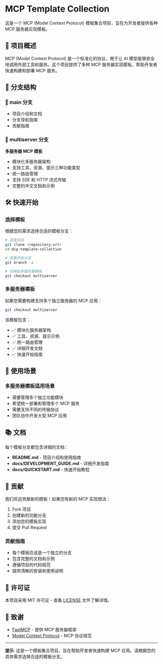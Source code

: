 # MCP Template Collection

这是一个 MCP (Model Context Protocol) 模板集合项目，旨在为开发者提供各种 MCP 服务器实现模板。

## 🚀 项目概述

MCP (Model Context Protocol) 是一个标准化的协议，用于让 AI 模型能够安全地调用外部工具和服务。这个项目提供了多种 MCP 服务器实现模板，帮助开发者快速构建和部署 MCP 服务。

## 📁 分支结构

### 🌿 main 分支
- 项目介绍和文档
- 分支导航指南
- 贡献指南

### 🔧 multiserver 分支
**多服务器 MCP 模板**
- 模块化多服务器架构
- 支持工具、资源、提示三种功能类型
- 统一路由管理
- 支持 SSE 和 HTTP 流式传输
- 完整的中文文档和示例

## 🛠️ 快速开始

### 选择模板

根据您的需求选择合适的模板分支：

```bash
# 克隆项目
git clone <repository-url>
cd mcp-template-collection

# 查看所有分支
git branch -a

# 切换到多服务器模板
git checkout multiserver
```

### 多服务器模板

如果您需要构建支持多个独立服务器的 MCP 应用：

```bash
git checkout multiserver
```

该模板包含：
- ✅ 模块化服务器架构
- ✅ 工具、资源、提示示例
- ✅ 统一路由管理
- ✅ 详细开发文档
- ✅ 快速开始指南

## 🎯 使用场景

### 多服务器模板适用场景
- 需要管理多个独立功能模块
- 希望统一部署和管理多个 MCP 服务
- 需要支持不同的传输协议
- 团队协作开发大型 MCP 应用

## 📚 文档

每个模板分支都包含详细的文档：

- **README.md** - 项目介绍和使用指南
- **docs/DEVELOPMENT_GUIDE.md** - 详细开发指南
- **docs/QUICKSTART.md** - 快速开始教程

## 🤝 贡献

我们欢迎贡献新的模板！如果您有新的 MCP 实现想法：

1. Fork 项目
2. 创建新的功能分支
3. 添加您的模板实现
4. 提交 Pull Request

### 贡献指南

- 每个模板应该是一个独立的分支
- 包含完整的文档和示例
- 遵循项目的代码规范
- 提供清晰的安装和使用说明

## 📄 许可证

本项目采用 MIT 许可证 - 查看 [LICENSE](LICENSE) 文件了解详情。

## 🙏 致谢

- [FastMCP](https://github.com/fastmcp/fastmcp) - 提供 MCP 服务器框架
- [Model Context Protocol](https://modelcontextprotocol.io/) - MCP 协议规范

---

**提示**: 这是一个模板集合项目，旨在帮助开发者快速构建 MCP 应用。请根据您的具体需求选择合适的模板分支。 